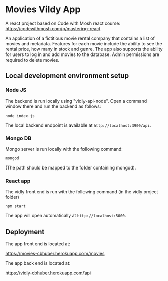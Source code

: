 # Movies Vildy App

A react project based on Code with Mosh react course: https://codewithmosh.com/p/mastering-react

An application of a fictitious movie rental company that contains a list of movies and metadata. Features for each movie include the ability to see the rental price, how many in stock and genre. The app also supports the ability for users to log in and add movies to the database. Admin permissions are required to delete movies.

## Local development environment setup

### Node JS

The backend is run locally using "vidly-api-node". Open a command window there and run the backend as follows:

`node index.js`

The local backend endpoint is available at `http://localhost:3900/api`.

### Mongo DB

Mongo server is run locally with the following command:

`mongod`

(The path should be mapped to the folder containing mongod).

### React app

The vidly front end is run with the following command (in the vidly project folder)

`npm start`

The app will open automatically at `http://localhost:5000`.

## Deployment

The app front end is located at:

https://movies-cbhuber.herokuapp.com/movies

The app back end is located at:

https://vidly-cbhuber.herokuapp.com/api
